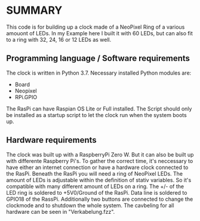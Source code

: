 # SUMMARY

This code is for building up a clock made of a NeoPixel Ring of a various amouont of LEDs. In my Example here I built it with 60 LEDs, but can also fit to a ring with 32, 24, 16 or 12 LEDs as well.

## Programming language / Software requirements

The clock is written in Python 3.7. Necessary installed Python modules are:
- Board
- Neopixel
- RPi.GPIO

The RasPi can have Raspian OS Lite or Full installed. The Script should only be installed as a startup script to let the clock run when the system boots up.

## Hardware requirements

The clock was built up with a RaspberryPi Zero W. But it can also be built up with differente Raspberry Pi's. To gather the correct time, it's neccessary to have either an internet connection or have a hardware clock connected to the RasPi.
Beneath the RasPi you will need a ring of NeoPixel LEDs. The amount of LEDs is adjustable within the definition of stativ variables. So it's compatible with many different amount of LEDs on a ring. The +/- of the LED ring is soldered to +5V0/Ground of the RasPi. Data line is soldered to GPIO18 of the RassPi.
Additionally two buttons are connected to change the clockmode and to shutdown the whole system. 
The cavbeling for all hardware can be seen in "Verkabelung.fzz".